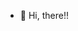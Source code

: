 - 👋 Hi, there!!

<!---
Nnamebug/Nnamebug is a ✨ special ✨ repository because its `README.md` (this file) appears on your GitHub profile.
You can click the Preview link to take a look at your changes.
--->

